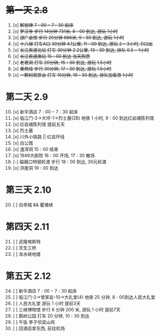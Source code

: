 # ~~第一天 $2.8$~~

1. [x] ~~解放碑  $7:00-7:30$ 起床~~
2. [x] ~~罗汉寺  步行 $14$分钟 $731$米, $8:00$ 到达, 游玩 $1$小时~~
3. [x] ~~湖广会馆  步行 $20$分钟 $686$米, $9:30$ 到达, 游玩 $1$小时~~
4. [x] ~~十八梯  打车A口 $30$分钟 $4.1$公里, $11:00$ 到达, 游玩 $2-3$小时, D口出~~
5. [x] ~~长江索道北站 打车 $30$分钟 $2.2$公里, $13:30$ 到达, 排队 $0.5-1$小时~~
6. [x] ~~长江索道南站 $15:00$ 到达 当天购票~~
7. [x] ~~老君洞 打车 $20$分钟, $15:30$ 到达, 游玩 $1.5$小时~~
8. [x] ~~黄桷垭 步行 $30$分钟, $17:30$ 到达, 游玩 $1.5$小时~~
9. [x] ~~一颗树观景台 打车 $10$分钟, $19:30$ 到达, 排队加看景 $1$小时~~

# 第二天 $2.9$

10. [x] 新华酒店  $7:00-7:30$ 起床
11. [x] 临江门-2->大坪-1->烈士墓(2B) 地铁 $1$ 小时, $9:00$ 到达红岩魂陈列馆
12. [x] 红岩魂陈列馆 提前五天
13. [x] 烈士墓
14. [x] 川外小铁路 || 红岩环线
15. [x] 白公馆
16. [x] 渣滓洞 $15:00$ 结束
17. [x] 1949大剧院 $16:00$ 开场, $17:30$ 散场
18. [-] 磁器口特钢轮渡 步行 $18:00$ 到达, 30元轮渡
19. [x] 洪崖洞 $19:00$ 到达

# 第三天 $2.10$

20. [ ] 白帝城 && 瞿塘峡

# 第四天 $2.11$

21. [ ] 武隆喀斯特
22. [ ] 天生三桥
23. [ ] 龙水峡地缝

# 第五天 $2.12$

24. [ ] 新华酒店 $7:00-7:30$ 起床
25. [ ] 临江门-2->曾家岩-10->大礼堂(4) 地铁 $25$ 分钟, $8:00$到达人民大礼堂
26. [ ] 人民大礼堂 游玩 $1$ 小时 提前3天
27. [ ] 三峡博物馆 步行 $6$ 分钟 $200$ 米, 游玩 $1$ 小时 提前7天
28. [ ] 鹅岭公园 打车 $20$ 分钟, $10:30$ 到达
29. [ ] 午饭 李子坝梁山鸡
30. [ ] 回酒店拿东西, 前往机场